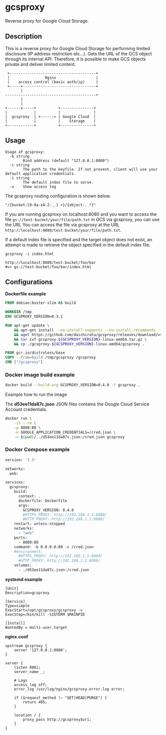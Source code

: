 # gcsproxy

Reverse proxy for Google Cloud Storage.

## Description

This is a reverse proxy for Google Cloud Storage for performing limited disclosure (IP address restriction etc...). Gets the URL of the GCS object through its internal API. Therefore, it is possible to make GCS objects private and deliver limited content.

```
 +---------------------------------------+
 |                Nginx                  |
 |    access control (basic auth/ip)     |
 +-----+---------------------------------+
       |
-----------------------------------------+
       |
       |
+------v-----+          +---------------+
|            |          |               |
|  gcsproxy  | +------> | Google Cloud  |
|            |          |    Storage    |
+------------+          +---------------+
```

## Usage

```
Usage of gcsproxy:
  -b string
        Bind address (default "127.0.0.1:8080")
  -c string
        The path to the keyfile. If not present, client will use your default application credentials.
  -i string
        The default index file to serve.
  -v    Show access log

```

The gcsproxy routing configuration is shown below.

`"/{bucket:[0-9a-zA-Z-_.] +}/{object:. *}"`

If you are running gcsproxy on localhost:8080 and you want to access the file `gs://test-bucket/your/file/path.txt` in GCS via gcsproxy,
you can use the URL You can access the file via gcsproxy at the URL `http://localhost:8080/test-bucket/your/file/path.txt`.

If a default index file is specified and the target object does not exist, an attempt is made to retrieve the object specified in the default index file.

```
gcsproxy -i index.html

http://localhost:8080/test-bucket/foo/bar
#=> gs://test-bucket/foo/bar/index.html
```

## Configurations

**Dockerfile example**

``` dockerfile
FROM debian:buster-slim AS build

WORKDIR /tmp
ENV GCSPROXY_VERSION=0.3.1

RUN apt-get update \
    && apt-get install --no-install-suggests --no-install-recommends --yes ca-certificates wget \
    && wget https://github.com/daichirata/gcsproxy/releases/download/v${GCSPROXY_VERSION}/gcsproxy-${GCSPROXY_VERSION}-linux-amd64.tar.gz \
    && tar zxf gcsproxy-${GCSPROXY_VERSION}-linux-amd64.tar.gz \
    && cp ./gcsproxy-${GCSPROXY_VERSION}-linux-amd64/gcsproxy .

FROM gcr.io/distroless/base
COPY --from=build /tmp/gcsproxy /gcsproxy
CMD ["/gcsproxy"]
```

### Docker image build example

```bash
docker build --build-arg GCSPROXY_VERSION=0.4.0 -t gcsproxy .
```

Example how to run the image

The **d53ee11da87c.json** JSON files contains the Google Cloud Service Account credentials.

```bash
docker run \
    -it --rm \
    -p 8080:80 \
    -e GOOGLE_APPLICATION_CREDENTIALS=/cred.json \
    -v $(pwd)/../d53ee11da87c.json:/cred.json gcsproxy 
```

### Docker Compose example

```dockerfile
version: '3.3'

networks:
  web:

services:
  gcsproxy:
    build:
      context: .
      dockerfile: Dockerfile
      args:
        GCSPROXY_VERSION: 0.4.0
        #HTTPS_PROXY: http://192.168.1.1:8080/
        #HTTP_PROXY: http://192.168.1.1:8080/
    restart: unless-stopped
    networks:
      - "web"
    ports:
      - 8080:80
    command: -b 0.0.0.0:80 -c /cred.json
    #environment:
      #HTTPS_PROXY: http://192.168.1.1:8080/
      #HTTP_PROXY: http://192.168.1.1:8080/
    volumes:
      - ./d53ee11da87c.json:/cred.json
```


**systemd example**

```
[Unit]
Description=gcsproxy

[Service]
Type=simple
ExecStart=/opt/gcsproxy/gcsproxy -v
ExecStop=/bin/kill -SIGTERM $MAINPID

[Install]
WantedBy = multi-user.target
```

**nginx.conf**

```
upstream gcsproxy {
    server '127.0.0.1:8080';
}

server {
    listen 8081;
    server_name _;

    # Logs
    access_log off;
    error_log /var/log/nginx/gcsproxy.error.log error;

    if ($request_method !~ "GET|HEAD|PURGE") {
        return 405;
    }

    location / {
        proxy_pass http://gcsproxy$uri;
    }
}
```
